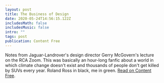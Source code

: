 ```yaml
---
layout: post
title: The Business of Design
date: 2020-05-24T14:56:15.122Z
includesMath: false
includesMusic: false
intro: ""
tags: post
publication: Content Free
---
```


Notes from Jaguar-Landrover's design director Gerry McGovern's lecture on the RCA Zoom. This was basically an hour-long fanfic about a world in which climate change doesn't exist and thousands of people don't get killed by SUVs every year. Roland Ross in black, me in green. [Read on Content Free](http://content-free.net/articles/the-business-of-design).